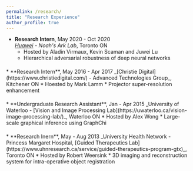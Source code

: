 ```yaml
---
permalink: /research/
title: "Research Experience"
author_profile: true
---
```


* **Research Intern**, May 2020 - Oct 2020  
_[Huawei](http://www.noahlab.com.hk/#/home) - Noah's Ark Lab_, Toronto ON
  * Hosted by Aladin Virmaux, Kevin Scaman and Juwei Lu 
  * Hierarchical adversarial robustness of deep neural networks
<p style="margin: 20px 0px 0px 0px;"></p>
* **Research Intern**, May 2016 - Apr 2017  
_[Christie Digital](https://www.christiedigital.com/) - Advanced Technologies Group_, Kitchener ON
  <!--* Advised by [Prof. Paul Fieguth](https://uwaterloo.ca/systems-design-engineering/people-profiles/paul-fieguth) and Prof. Alex Wong-->
  * Hoested by Mark Lamm 
  * Projector super-resolution enhancement
<p style="margin: 20px 0px 0px 0px;"></p>
* **Undergraduate Research Assistant**, Jan - Apr 2015  
_University of Waterloo - [Vision and Image Processing Lab](https://uwaterloo.ca/vision-image-processing-lab/)_, Waterloo ON
  * Hosted by Alex Wong
  * Large-scale graphical inference using GraphChi
<p style="margin: 20px 0px 0px 0px;"></p>
* **Research Inern**, May - Aug 2013  
_University Health Network - Princess Margaret Hospital, [Guided Therapeutics Lab](https://www.uhnresearch.ca/service/guided-therapeutics-program-gtx)_, Toronto ON
  <!--* Hosted by [Dr. Robert Weersink](https://www.radonc.utoronto.ca/content/robert-weersink)-->
  * Hosted by Robert Weersink
  * 3D imaging and reconstruction system for intra-operative object registration  
